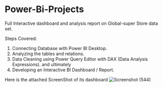 # Power-Bi-Projects
Full Interactive dashboard and analysis report on Global-super Store data set. 

Steps Covered:
1. Connecting Database with Power BI Desktop.
2. Analyzing the tables and relations.
3. Data Cleaning using Power Query Editor with DAX (Data Analysis Expressions).
    and ultimately
4. Developing an Interactive BI Dashboard / Report.

Here is the attached ScreenShot of its dashboard
![Screenshot (544)](https://user-images.githubusercontent.com/123259911/222945568-7af9bc41-5135-4df0-88d3-d305a593dd22.png)
